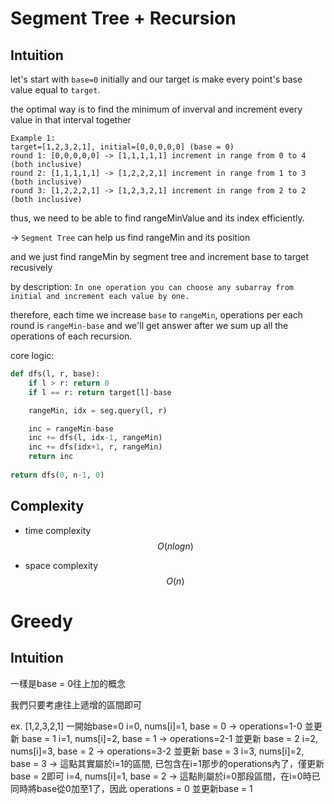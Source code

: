 # Segment Tree + Recursion

## Intuition

let's start with `base=0` initially and our target is make every point's base value equal to `target`.

the optimal way is to find the minimum of inverval and increment every value in that interval together

```
Example 1:
target=[1,2,3,2,1], initial=[0,0,0,0,0] (base = 0)
round 1: [0,0,0,0,0] -> [1,1,1,1,1] increment in range from 0 to 4 (both inclusive)
round 2: [1,1,1,1,1] -> [1,2,2,2,1] increment in range from 1 to 3 (both inclusive)
round 3: [1,2,2,2,1] -> [1,2,3,2,1] increment in range from 2 to 2 (both inclusive)
```

thus, we need to be able to find rangeMinValue and its index efficiently.

-> `Segment Tree` can help us find rangeMin and its position

and we just find rangeMin by segment tree and increment base to target recusively

by description:
`In one operation you can choose any subarray from initial and increment each value by one.`

therefore, each time we increase `base` to `rangeMin`, operations per each round is `rangeMin-base` and we'll get answer after we sum up all the operations of each recursion.

core logic:
```python
def dfs(l, r, base):
    if l > r: return 0
    if l == r: return target[l]-base

    rangeMin, idx = seg.query(l, r)

    inc = rangeMin-base
    inc += dfs(l, idx-1, rangeMin)
    inc += dfs(idx+1, r, rangeMin)
    return inc
    
return dfs(0, n-1, 0)
```

## Complexity

- time complexity
$$O(nlogn)$$

- space complexity
$$O(n)$$

# Greedy

## Intuition

一樣是base = 0往上加的概念

我們只要考慮往上遞增的區間即可

ex. [1,2,3,2,1]
一開始base=0
i=0, nums[i]=1, base = 0 -> operations=1-0 並更新 base = 1
i=1, nums[i]=2, base = 1 -> operations=2-1 並更新 base = 2
i=2, nums[i]=3, base = 2 -> operations=3-2 並更新 base = 3
i=3, nums[i]=2, base = 3 -> 這點其實屬於i=1的區間, 已包含在i=1那步的operations內了，僅更新 base = 2即可
i=4, nums[i]=1, base = 2 -> 這點則屬於i=0那段區間，在i=0時已同時將base從0加至1了，因此 operations = 0 並更新base = 1